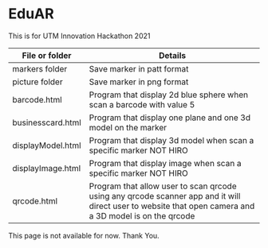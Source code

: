 # EduAR
This is for UTM Innovation Hackathon 2021

| File or folder | Details |
| ------------- | ------------- |
| markers folder  |Save marker in patt format  |
| picture folder |Save marker in png format  |
|barcode.html|Program that display 2d blue sphere when scan a barcode with value 5|
|businesscard.html|Program that display one plane and one 3d model on the marker|
|displayModel.html|Program that display 3d model when scan a specific marker NOT HIRO|
|displayImage.html|Program that display image when scan a specific marker NOT HIRO|
|qrcode.html|Program that allow user to scan qrcode using any qrcode scanner app and it will direct user to website that open camera and a 3D model is on the qrcode|

This page is not available for now. Thank You. 

